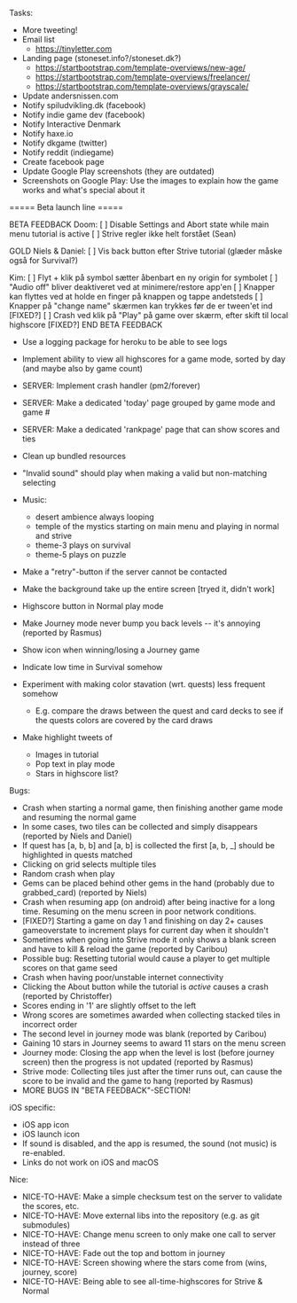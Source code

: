 
Tasks:
* More tweeting!
* Email list
    * https://tinyletter.com
* Landing page (stoneset.info?/stoneset.dk?)
    * https://startbootstrap.com/template-overviews/new-age/
    * https://startbootstrap.com/template-overviews/freelancer/
    * https://startbootstrap.com/template-overviews/grayscale/
* Update andersnissen.com
* Notify spiludvikling.dk (facebook)
* Notify indie game dev (facebook)
* Notify Interactive Denmark
* Notify haxe.io
* Notify dkgame (twitter)
* Notify reddit (indiegame)
* Create facebook page
* Update Google Play screenshots (they are outdated)
* Screenshots on Google Play: Use the images to explain how the game works and what's special about it

===== Beta launch line =====

BETA FEEDBACK
Doom:
[ ] Disable Settings and Abort state while main menu tutorial is active
[ ] Strive regler ikke helt forstået (Sean)

GOLD Niels & Daniel:
[ ] Vis back button efter Strive tutorial (glæder måske også for Survival?)

Kim:
[ ] Flyt + klik på symbol sætter åbenbart en ny origin for symbolet
[ ] "Audio off" bliver deaktiveret ved at minimere/restore app'en
[ ] Knapper kan flyttes ved at holde en finger på knappen og tappe andetsteds
[ ] Knapper på "change name" skærmen kan trykkes før de er tween'et ind [FIXED?]
[ ] Crash ved klik på "Play" på game over skærm, efter skift til local highscore [FIXED?]
END BETA FEEDBACK

* Use a logging package for heroku to be able to see logs
* Implement ability to view all highscores for a game mode, sorted by day (and maybe also by game count)
* SERVER: Implement crash handler (pm2/forever)
* SERVER: Make a dedicated 'today' page grouped by game mode and game #
* SERVER: Make a dedicated 'rankpage' page that can show scores and ties

* Clean up bundled resources
* "Invalid sound" should play when making a valid but non-matching selecting
* Music:
    * desert ambience always looping
    * temple of the mystics starting on main menu and playing in normal and strive
    * theme-3 plays on survival
    * theme-5 plays on puzzle
* Make a "retry"-button if the server cannot be contacted
* Make the background take up the entire screen [tryed it, didn't work]
* Highscore button in Normal play mode
* Make Journey mode never bump you back levels -- it's annoying (reported by Rasmus)
* Show icon when winning/losing a Journey game
* Indicate low time in Survival somehow
* Experiment with making color stavation (wrt. quests) less frequent somehow
    * E.g. compare the draws between the quest and card decks to see if the quests colors are covered by the card draws
* Make highlight tweets of
   * Images in tutorial
   * Pop text in play mode
   * Stars in highscore list?

Bugs:
* Crash when starting a normal game, then finishing another game mode and resuming the normal game
* In some cases, two tiles can be collected and simply disappears (reported by Niels and Daniel)
* If quest has [a, b, b] and [a, b] is collected the first [a, b, \_] should be highlighted in quests matched
* Clicking on grid selects multiple tiles
* Random crash when play
* Gems can be placed behind other gems in the hand (probably due to grabbed_card) (reported by Niels)
* Crash when resuming app (on android) after being inactive for a long time. Resuming on the menu screen in poor network conditions.
* [FIXED?] Starting a game on day 1 and finishing on day 2+ causes gameoverstate to increment plays for current day when it shouldn't
* Sometimes when going into Strive mode it only shows a blank screen and have to kill & reload the game (reported by Caribou)
* Possible bug: Resetting tutorial would cause a player to get multiple scores on that game seed
* Crash when having poor/unstable internet connectivity
* Clicking the About button while the tutorial is *active* causes a crash (reported by Christoffer)
* Scores ending in '1' are slightly offset to the left
* Wrong scores are sometimes awarded when collecting stacked tiles in incorrect order
* The second level in journey mode was blank (reported by Caribou)
* Gaining 10 stars in Journey seems to award 11 stars on the menu screen
* Journey mode: Closing the app when the level is lost (before journey screen) then the progress is not updated (reported by Rasmus)
* Strive mode: Collecting tiles just after the timer runs out, can cause the score to be invalid and the game to hang (reported by Rasmus)
* MORE BUGS IN "BETA FEEDBACK"-SECTION!

iOS specific:
* iOS app icon
* iOS launch icon
* If sound is disabled, and the app is resumed, the sound (not music) is re-enabled. 
* Links do not work on iOS and macOS

Nice:
* NICE-TO-HAVE: Make a simple checksum test on the server to validate the scores, etc.
* NICE-TO-HAVE: Move external libs into the repository (e.g. as git submodules)
* NICE-TO-HAVE: Change menu screen to only make one call to server instead of three
* NICE-TO-HAVE: Fade out the top and bottom in journey
* NICE-TO-HAVE: Screen showing where the stars come from (wins, journey, score)
* NICE-TO-HAVE: Being able to see all-time-highscores for Strive & Normal
